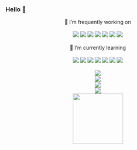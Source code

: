 ### Hello 👋

<!--
**Onexyq/Onexyq** is a ✨ _special_ ✨ repository because its `README.md` (this file) appears on your GitHub profile.

Here are some ideas to get you started:

- 🔭 I’m currently working on ...
- 🌱 I’m currently learning ...
- 👯 I’m looking to collaborate on ...
- 🤔 I’m looking for help with ...
- 💬 Ask me about ...
- 📫 How to reach me: ...
- 😄 Pronouns: ...
- ⚡ Fun fact: ...
-->

<div align="center">
  🔭 I’m frequently working on<br><br>
  <img  src="https://img.shields.io/badge/-C%2B%2B-00599C?logo=C%2B%2B" /> 
  <img  src="https://img.shields.io/badge/-Python-lightgrey?logo=Python&logoColor=3776AB" />
  <img  src="https://img.shields.io/badge/-Qt-green?logo=Qt&logoColor=41CD52" /> 
  <img  src="https://img.shields.io/badge/-Linux-FCC624?logo=Linux&logoColor=black" /> 
  <img  src="https://img.shields.io/badge/-Windows-0078D6?logo=Windows&logoColor=white" /> 
  <img  src="https://img.shields.io/badge/-Docker-FCC624?logo=Docker&logoColor=2496ED " /> 
  <img  src="https://img.shields.io/badge/-MySQL-white?logo=MySQL&logoColor=4479A1 " /> 
<br>
  <br>🌱 I’m currently learning<br><br>
  <img  src="https://img.shields.io/badge/-Golang-lightgrey?logo=Goland" />
  <img  src="https://img.shields.io/badge/-Java-red?logo=IntelliJ IDEA&logoColor=white" />
  <img  src="https://img.shields.io/badge/-Amazon AWS-FF9900?logo=Amazon AWS&logoColor=232F3E" />
  <img  src="https://img.shields.io/badge/-Kubernetes-yellowgreen?logo=Kubernetes&logoColor=326CE5" /> 
  <img  src="https://img.shields.io/badge/-HTML5-E34F26?style=flat-square&logo=html5&logoColor=white" />
	<img  src="https://img.shields.io/badge/-CSS3-1572B6?style=flat-square&logo=css3" />
	<img  src="https://img.shields.io/badge/-JavaScript-orange?style=flat-square&logo=javascript" />
</div>
<br>

<div align="center">
    <img  src="https://github-readme-streak-stats.herokuapp.com/?user=Onexyq&theme=dark&hide_border=true" />
</div>

<div align="center">
    <img src="https://metrics.lecoq.io/Onexyq?template=classic&config.timezone=Asia%2FShanghai">
</div>

<div align="center">
  <img  src="https://github-profile-trophy.vercel.app/?username=Onexyq&theme=gruvbox&row=1&column=7&no-frame=true&no-bg=true" />
</div>

<div align="center">
    <img  src="https://github-readme-stats-git-masterrstaa-rickstaa.vercel.app/api/top-langs/?username=Onexyq&hide_title=true&hide_border=true&layout=compact&langs_count=6&text_color=000&icon_color=fff&bg_color=0,52fa5a,4dfcff,c64dff&theme=tokyonight" />
</div>

<div align="center">
    <img height="137px" src="https://github-readme-stats-git-masterrstaa-rickstaa.vercel.app/api?username=Onexyq&hide_title=true&hide_border=true&show_icons=trueline_height=21&text_color=000&icon_color=000&bg_color=0,ea6161,ffc64d,fffc4d,52fa5a&theme=tokyonight" />
</div>

